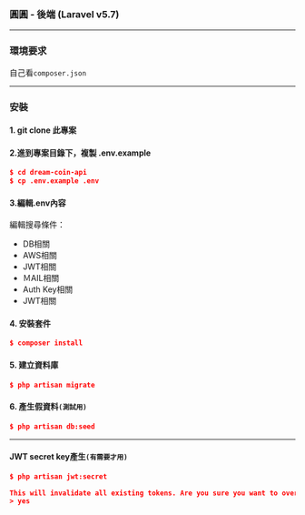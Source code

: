 ### 圓圓 - 後端 (Laravel v5.7)

---

### 環境要求
自己看`composer.json`

---
### 安裝

#### 1. git clone 此專案

#### 2.進到專案目錄下，複製 .env.example
```json
$ cd dream-coin-api
$ cp .env.example .env
```

#### 3.編輯.env內容
編輯搜尋條件：
* DB相關
* AWS相關
* JWT相關
* ＭAIL相關
* Auth Key相關
* JWT相關

#### 4. 安裝套件
```json
$ composer install
```

#### 5. 建立資料庫
```json
$ php artisan migrate
```

#### 6. 產生假資料`(測試用)`
```json
$ php artisan db:seed
```
---

#### JWT secret key產生`(有需要才用)`
```json
$ php artisan jwt:secret

This will invalidate all existing tokens. Are you sure you want to override the secret key? (yes/no) [no]:
> yes
```
